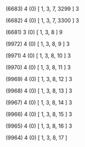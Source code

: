 (6683) 4 (0) [ 1, 3, 7, 3299 ] 3 


(6682) 4 (0) [ 1, 3, 7, 3300 ] 3 


(6681) 3 (0) [ 1, 3, 8 ] 9 


(9972) 4 (0) [ 1, 3, 8, 9 ] 3 


(9971) 4 (0) [ 1, 3, 8, 10 ] 3 


(9970) 4 (0) [ 1, 3, 8, 11 ] 3 


(9969) 4 (0) [ 1, 3, 8, 12 ] 3 


(9968) 4 (0) [ 1, 3, 8, 13 ] 3 


(9967) 4 (0) [ 1, 3, 8, 14 ] 3 


(9966) 4 (0) [ 1, 3, 8, 15 ] 3 


(9965) 4 (0) [ 1, 3, 8, 16 ] 3 


(9964) 4 (0) [ 1, 3, 8, 17 ]  

